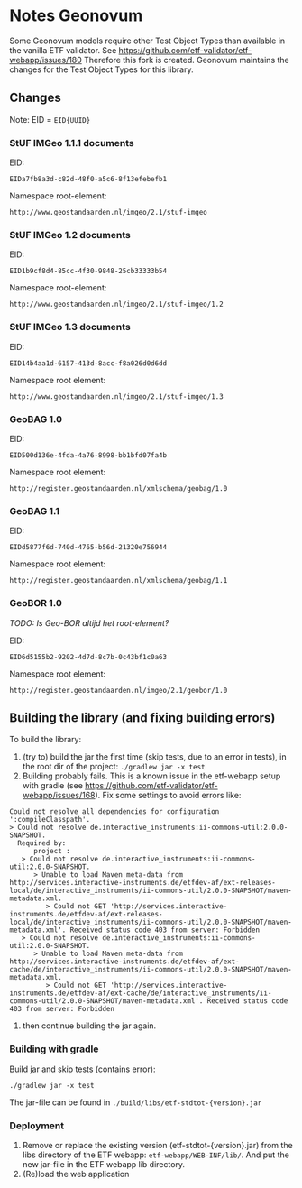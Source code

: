 # Notes Geonovum
Some Geonovum models require other Test Object Types than available in the vanilla ETF validator. See https://github.com/etf-validator/etf-webapp/issues/180
Therefore this fork is created. Geonovum maintains the changes for the Test Object Types for this library.

## Changes
Note: EID = ```EID{UUID}```

### StUF IMGeo 1.1.1 documents
EID:
```
EIDa7fb8a3d-c82d-48f0-a5c6-8f13efebefb1
```
Namespace root-element:
```
http://www.geostandaarden.nl/imgeo/2.1/stuf-imgeo
```

### StUF IMGeo 1.2 documents
EID:
```
EID1b9cf8d4-85cc-4f30-9848-25cb33333b54
```
Namespace root-element:
```
http://www.geostandaarden.nl/imgeo/2.1/stuf-imgeo/1.2
```


### StUF IMGeo 1.3 documents
EID:
```
EID14b4aa1d-6157-413d-8acc-f8a026d0d6dd
```
Namespace root element:
```
http://www.geostandaarden.nl/imgeo/2.1/stuf-imgeo/1.3
```

### GeoBAG 1.0
EID:
```
EID500d136e-4fda-4a76-8998-bb1bfd07fa4b
```
Namespace root element:
```
http://register.geostandaarden.nl/xmlschema/geobag/1.0
```

### GeoBAG 1.1
EID:
```
EIDd5877f6d-740d-4765-b56d-21320e756944
```
Namespace root element:
```
http://register.geostandaarden.nl/xmlschema/geobag/1.1
```

### GeoBOR 1.0
*TODO: Is Geo-BOR altijd het root-element?*

EID:
```
EID6d5155b2-9202-4d7d-8c7b-0c43bf1c0a63
```

Namespace root element:
```
http://register.geostandaarden.nl/imgeo/2.1/geobor/1.0
```


## Building the library (and fixing building errors)
To build the library:
1. (try to) build the jar the first time (skip tests, due to an error in tests), in the root dir of the project: ```./gradlew jar -x test```
1. Building probably fails. This is a known issue in the etf-webapp setup with gradle (see https://github.com/etf-validator/etf-webapp/issues/168). Fix some settings to avoid errors like:
```
Could not resolve all dependencies for configuration ':compileClasspath'.
> Could not resolve de.interactive_instruments:ii-commons-util:2.0.0-SNAPSHOT.
  Required by:
      project :
   > Could not resolve de.interactive_instruments:ii-commons-util:2.0.0-SNAPSHOT.
      > Unable to load Maven meta-data from http://services.interactive-instruments.de/etfdev-af/ext-releases-local/de/interactive_instruments/ii-commons-util/2.0.0-SNAPSHOT/maven-metadata.xml.
         > Could not GET 'http://services.interactive-instruments.de/etfdev-af/ext-releases-local/de/interactive_instruments/ii-commons-util/2.0.0-SNAPSHOT/maven-metadata.xml'. Received status code 403 from server: Forbidden
   > Could not resolve de.interactive_instruments:ii-commons-util:2.0.0-SNAPSHOT.
      > Unable to load Maven meta-data from http://services.interactive-instruments.de/etfdev-af/ext-cache/de/interactive_instruments/ii-commons-util/2.0.0-SNAPSHOT/maven-metadata.xml.
         > Could not GET 'http://services.interactive-instruments.de/etfdev-af/ext-cache/de/interactive_instruments/ii-commons-util/2.0.0-SNAPSHOT/maven-metadata.xml'. Received status code 403 from server: Forbidden
```
1. then continue building the jar again.

### Building with gradle
Build jar and skip tests (contains error):
```
./gradlew jar -x test
```

The jar-file can be found in ```./build/libs/etf-stdtot-{version}.jar```

### Deployment
1. Remove or replace the existing version (etf-stdtot-{version}.jar) from the libs directory of the ETF webapp: ```etf-webapp/WEB-INF/lib/```. And put the new jar-file in the ETF webapp lib directory.
1. (Re)load the web application
